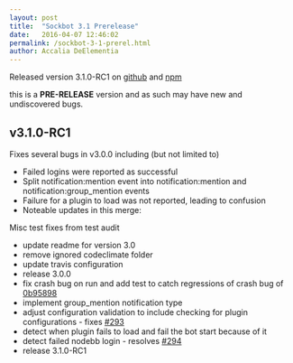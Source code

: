 ```yaml
---
layout: post
title:  "Sockbot 3.1 Prerelease"
date:   2016-04-07 12:46:02
permalink: /sockbot-3-1-prerel.html
author: Accalia DeElementia
---
```


Released version 3.1.0-RC1 on [github](https://github.com/SockDrawer/SockBot/releases/tag/v3.1.0-RC1) and [npm](https://www.npmjs.com/package/sockbot)

this is a **PRE-RELEASE** version and as such may have new and undiscovered bugs.

## v3.1.0-RC1

Fixes several bugs in v3.0.0 including (but not limited to)

- Failed logins were reported as successful
- Split notification:mention event into notification:mention and notification:group_mention events
- Failure for a plugin to load was not reported, leading to confusion
- Noteable updates in this merge:

Misc test fixes from test audit
- update readme for version 3.0
- remove ignored codeclimate folder
- update travis configuration
- release 3.0.0
- fix crash bug on run and add test to catch regressions of crash bug of [0b95898](https://github.com/SockDrawer/SockBot/commit/0b95898ab7ecb09c06e1c390fc8746f20d5937e3)
- implement group_mention notification type
- adjust configuration validation to include checking for plugin configurations - fixes [#293](https://github.com/SockDrawer/SockBot/issues/293)
- detect when plugin fails to load and fail the bot start because of it
- detect failed nodebb login - resolves [#294](https://github.com/SockDrawer/SockBot/issues/294)
- release 3.1.0-RC1